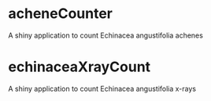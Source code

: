 # acheneCounter
A shiny application to count Echinacea angustifolia achenes

# echinaceaXrayCount
A shiny application to count Echinacea angustifolia x-rays
